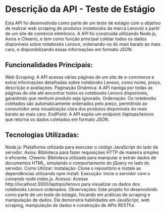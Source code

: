 # Descrição da API - Teste de Estágio

Esta API foi desenvolvida como parte de um teste de estágio com o objetivo de realizar web scraping de produtos (notebooks da marca Lenovo) a partir de um site de comércio eletrônico. A API foi construída utilizando Node.js, Axios e Cheerio, e tem como função principal coletar todos os dados disponíveis sobre notebooks Lenovo, ordenando-os do mais barato ao mais caro, e disponibilizando essas informações em formato JSON.

## Funcionalidades Principais:
Web Scraping:
A API acessa várias páginas de um site de e-commerce e extrai informações detalhadas sobre notebooks Lenovo, como nome, preço, descrição e avaliações.
Paginação Dinâmica: A API navega por todas as páginas do site até encontrar todos os notebooks Lenovo disponíveis, garantindo que nenhum produto seja ignorado.
Ordenação: Os notebooks coletados são automaticamente ordenados pelo preço, permitindo ao consumidor uma visualização clara dos produtos disponíveis do mais barato ao mais caro.
EndPoint: A API expõe um endpoint /laptops/lenovo que retorna os dados coletados em formato JSON.
## Tecnologias Utilizadas:
Node.js: Plataforma utilizada para executar o código JavaScript do lado do servidor.
Axios: Biblioteca para fazer requisições HTTP de maneira simples e eficiente.
Cheerio: Biblioteca utilizada para manipular e extrair dados de documentos HTML, simulando o comportamento do jQuery no lado do servidor.
Como Utilizar:
Instalação: Clone o repositório e instale as dependências utilizando npm install.
Execução: Inicie o servidor com o comando node index.js.
Acesso: Acesse http://localhost:3000/laptops/lenovo para visualizar os dados dos notebooks Lenovo ordenados.
Observações:
Este projeto foi desenvolvido como parte de um teste de estágio, focando em práticas de scraping e manipulação de dados. Ele demonstra habilidades em JavaScript, web scraping, manipulação de dados e construção de APIs RESTful.

